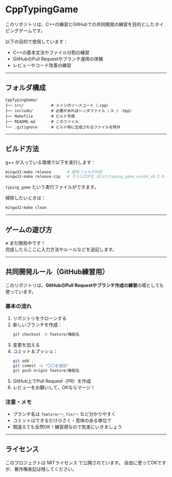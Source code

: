 # CppTypingGame

このリポジトリは、C++の練習とGitHubでの共同開発の練習を目的としたタイピングゲームです。

以下の目的で使用しています：

- C++の基本文法やファイル分割の練習
- GitHubのPull Requestやブランチ運用の体験
- レビューやコード改善の練習

---

## フォルダ構成

```
CppTypingGame/
├── src/            # メインのソースコード（.cpp）
├── include/        # 必要があればヘッダファイル（.h / .hpp）
├── Makefile        # ビルド手順
├── README.md       # このファイル
└── .gitignore      # ビルド時に生成されるファイルを除外
```

---

## ビルド方法

g++ が入っている環境で以下を実行します：

```bash
mingw32-make release       # 配布フォルダ作成
mingw32-make release-zip   # さらにZIP化（dist/typing_game_win64_v0.1.0.zip）
```

`typing_game` という実行ファイルができます。

掃除したいときは：

```bash
mingw32-make clean
```

---

## ゲームの遊び方

※ まだ開発中です！  
完成したらここに入力方法やルールなどを追記します。

---

## 共同開発ルール（GitHub練習用）

このリポジトリは、**GitHubのPull Requestやブランチ作成の練習**の場としても使っています。

### 基本の流れ

1. リポジトリをクローンする
2. 新しいブランチを作成：
   ```bash
   git checkout -b feature/機能名
   ```
3. 変更を加える
4. コミット＆プッシュ：
   ```bash
   git add .
   git commit -m "〇〇を追加"
   git push origin feature/機能名
   ```
5. GitHub上でPull Request（PR）を作成
6. レビューをお願いして、OKならマージ！

### 注意・メモ

- ブランチ名は `feature/～`, `fix/～` など分かりやすく
- コミットはできるだけ小さく・意味のある単位で
- 間違えても全然OK！練習用なので気楽にいきましょう

---

## ライセンス

このプロジェクトは MITライセンス で公開されています。
自由に使ってOKですが、著作権表記は残してください。
